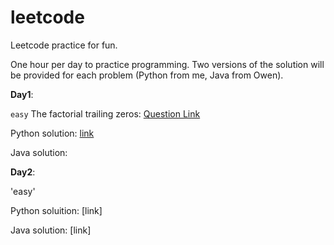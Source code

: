 # leetcode

Leetcode practice for fun.

One hour per day to practice programming. Two versions of the solution will be provided for each problem (Python from me, Java from Owen).

**Day1**:

`easy` The factorial trailing zeros: [Question Link](https://leetcode.com/problems/factorial-trailing-zeroes/)

Python solution: [link](Python/D1_factorial_trailing_zeros.py)

Java solution:


**Day2**:

'easy'

Python soluition: [link]

Java solution: [link]
